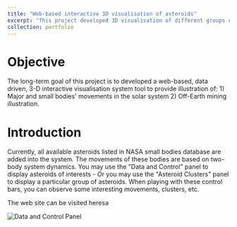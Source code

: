 ```yaml
---
title: "Web-based interactive 3D visualisation of asteroids"
excerpt: "This project developed 3D visualisation of different groups of asteroids<br/><img src='/images/project1.PNG'>"
collection: portfolio
---
```


# Objective 
The long-term goal of this project is to developed a web-based, data driven, 3-D interactive visualisation system tool to provide illustration of: 1) Major and small bodies' movements in the solar system 2) Off-Earth mining illustration.

# Introduction
Currently, all available asteroids listed in NASA small bodies database are added into the system. The movements of these bodies are based on two-body system dynamics. You may use the "Data and Control" panel to display asteroids of interests - Or you may use the "Asteroid Clusters" panel to display a particular group of asteroids. When playing with these control bars, you can observe some interesting movements, clusters, etc.

The web site can be visited heresa




![Data and Control Panel](/images/project1-1.jpg)